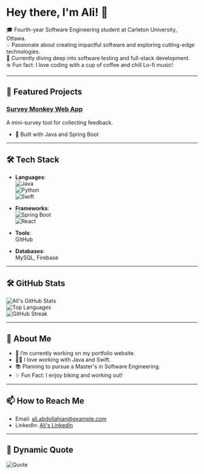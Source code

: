 # Hey there, I'm Ali! 👋

🎓 Fourth-year Software Engineering student at Carleton University, Ottawa.  
💡 Passionate about creating impactful software and exploring cutting-edge technologies.  
🌱 Currently diving deep into software testing and full-stack development.  
☕ Fun fact: I love coding with a cup of coffee and chill Lo-fi music!

---

## 🌟 Featured Projects

### [Survey Monkey Web App](https://github.com/AliAbdollahian/Survey-Monkey)
A mini-survey tool for collecting feedback.  
- 🔧 Built with Java and Spring Boot  


---

## 🛠️ Tech Stack

- **Languages**:  
  ![Java](https://img.shields.io/badge/Java-ED8B00?style=flat-square&logo=java&logoColor=white)  
  ![Python](https://img.shields.io/badge/Python-3670A0?style=flat-square&logo=python&logoColor=ffdd54)  
 ![Swift](https://img.shields.io/badge/Swift-FA7343?style=flat-square&logo=swift&logoColor=white)   

- **Frameworks**:  
  ![Spring Boot](https://img.shields.io/badge/Spring_Boot-6DB33F?style=flat-square&logo=spring&logoColor=white)  
  ![React](https://img.shields.io/badge/React-20232A?style=flat-square&logo=react&logoColor=61DAFB)  

- **Tools**:  
  GitHub

- **Databases**:  
  MySQL, Firebase

---

## 🛠️ GitHub Stats

![Ali's GitHub Stats](https://github-readme-stats.vercel.app/api?username=AliAbdollahian&show_icons=true&theme=radical)  
![Top Languages](https://github-readme-stats.vercel.app/api/top-langs/?username=AliAbdollahian&layout=compact&theme=radical)  
![GitHub Streak](https://github-readme-streak-stats.herokuapp.com/?user=AliAbdollahian&theme=radical)

---

## 📝 About Me

- 🔭 I’m currently working on my portfolio website.
- 👨‍💻 I love working with Java and Swift.
- 📚 Planning to pursue a Master's in Software Engineering.
- ✨ Fun Fact: I enjoy biking and working out!

---

## 📫 How to Reach Me

- Email: [ali.abdollahian@example.com](mailto:ali.abdollahian@example.com)
- LinkedIn: [Ali's LinkedIn](https://linkedin.com/in/AliAbdollahian)

---

## 📖 Dynamic Quote
![Quote](https://quotes-github-readme.vercel.app/api?type=horizontal&theme=radical)


<!--
**AliAbdollahian/AliAbdollahian** is a ✨ _special_ ✨ repository because its `README.md` (this file) appears on your GitHub profile.

Here are some ideas to get you started:

- 🔭 I’m currently working on ...
- 🌱 I’m currently learning ...
- 👯 I’m looking to collaborate on ...
- 🤔 I’m looking for help with ...
- 💬 Ask me about ...
- 📫 How to reach me: ...
- 😄 Pronouns: ...
- ⚡ Fun fact: ...
-->

